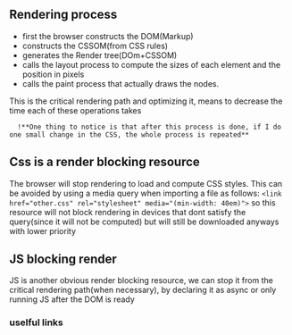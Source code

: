 
## Rendering process

 - first the browser constructs the DOM(Markup)
 - constructs the CSSOM(from CSS rules)
 - generates the Render tree(DOm+CSSOM)
 - calls the layout process to compute the sizes of each element and the position in pixels
 - calls the paint process that actually draws the nodes.

This is the critical rendering path and optimizing it, means to decrease the time each of these operations takes

      !**One thing to notice is that after this process is done, if I do one small change in the CSS, the whole process is repeated**

## Css is a render blocking resource
The browser will stop rendering to load and compute CSS styles. This can be avoided by using a media query when importing a file as follows:
    `<link href="other.css" rel="stylesheet" media="(min-width: 40em)">`
so this resource will not block rendering in devices that dont satisfy the query(since it will not be computed) but will still be downloaded anyways with lower priority

## JS blocking render
JS is another obvious render blocking resource, we can stop it from the critical rendering path(when necessary), by declaring it as async or only running JS after the DOM is ready



### uselful links
[](http://www.stubbornella.org/content/2009/03/27/reflows-repaints-css-performance-making-your-javascript-slow/)